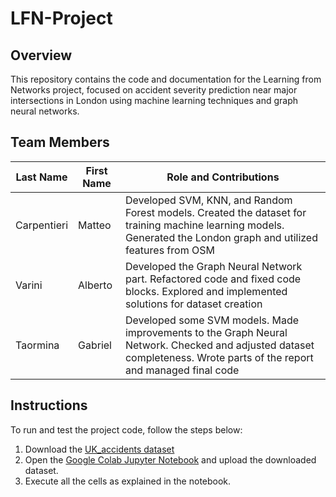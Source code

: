 # LFN-Project

## Overview

This repository contains the code and documentation for the Learning from Networks project, focused on accident severity prediction near major intersections in London using machine learning techniques and graph neural networks.

## Team Members

| Last Name | First Name | Role and Contributions                                           |
|-----------|------------|--------------------------------------------------------------------|
| Carpentieri | Matteo    | Developed SVM, KNN, and Random Forest models. Created the dataset for training machine learning models. Generated the London graph and utilized features from OSM |
| Varini      | Alberto    | Developed the Graph Neural Network part. Refactored code and fixed code blocks. Explored and implemented solutions for dataset creation                         |
| Taormina    | Gabriel    | Developed some SVM models.  Made improvements to the Graph Neural Network. Checked and adjusted dataset completeness. Wrote parts of the report and managed final code    |

## Instructions

To run and test the project code, follow the steps below:

1. Download the [UK_accidents dataset](https://www.kaggle.com/datasets/devansodariya/road-accident-united-kingdom-uk-dataset?resource=download)
2. Open the [Google Colab Jupyter Notebook](https://colab.research.google.com/drive/1fH-3HqpZPK7ojD0heBuxsMn5orCYjSTl?usp=sharing) and upload the downloaded dataset.
3. Execute all the cells as explained in the notebook.

